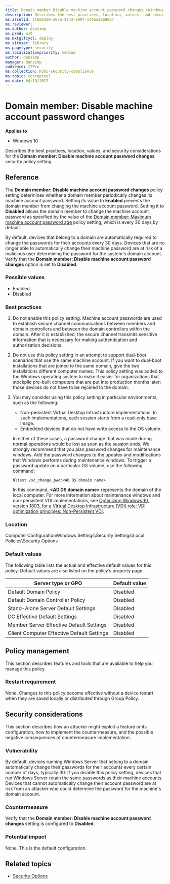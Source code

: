 ```yaml
---
title: Domain member Disable machine account password changes (Windows 10)
description: Describes the best practices, location, values, and security considerations for the Domain member Disable machine account password changes security policy setting.
ms.assetid: 1f660300-a07a-4243-a09f-140aa1ab8867
ms.reviewer: 
ms.author: dansimp
ms.prod: w10
ms.mktglfcycl: deploy
ms.sitesec: library
ms.pagetype: security
ms.localizationpriority: medium
author: dansimp
manager: dansimp
audience: ITPro
ms.collection: M365-security-compliance
ms.topic: conceptual
ms.date: 04/19/2017
---
```


# Domain member: Disable machine account password changes

**Applies to**
-   Windows 10

Describes the best practices, location, values, and security considerations for the **Domain member: Disable machine account password changes** security policy setting.

## Reference

The **Domain member: Disable machine account password changes** policy setting determines whether a domain member periodically changes its machine account password. Setting its value to **Enabled** prevents the domain member from changing the machine account password. Setting it to **Disabled** allows the domain member to change the machine account password as specified by the value of the [Domain member: Maximum machine account password age](domain-member-maximum-machine-account-password-age.md) policy setting, which is every 30 days by default.

By default, devices that belong to a domain are automatically required to change the passwords for their accounts every 30 days. Devices that are no longer able to automatically change their machine password are at risk of a malicious user determining the password for the system's domain account.
Verify that the **Domain member: Disable machine account password changes** option is set to **Disabled**.

### Possible values

-   Enabled
-   Disabled

### Best practices

1. Do not enable this policy setting. Machine account passwords are used to establish secure channel communications between members and domain controllers and between the domain controllers within the domain. After it is established, the secure channel transmits sensitive information that is necessary for making authentication and authorization decisions.
2. Do not use this policy setting in an attempt to support dual-boot scenarios that use the same machine account. If you want to dual-boot installations that are joined to the same domain, give the two installations different computer names. This policy setting was added to the Windows operating system to make it easier for organizations that stockpile pre-built computers that are put into production months later; those devices do not have to be rejoined to the domain.
3. You may consider using this policy setting in particular environments, such as the following:

     - Non-persistent Virtual Desktop Infrastructure implementations. In such implementations, each session starts from a read-only base image.
     - Embedded devices that do not have write access to the OS volume.  
  
    In either of these cases, a password change that was made during normal operations would be lost as soon as the session ends. We strongly recommend that you plan password changes for maintenance windows. Add the password changes to the updates and modifications that Windows performs during maintenance windows. To trigger a password update on a particular OS volume, use the following command:

     ```
     Nltest /sc_change_pwd:<AD DS domain name>
     ```

     In this command, **\<AD DS domain name\>** represents the domain of the local computer. For more information about maintenance windows and non-persistent VDI implementations, see [Optimizing Windows 10, version 1803, for a Virtual Desktop Infrastructure (VDI) role: VDI optimization principles: Non-Persistent VDI](/windows-server/remote/remote-desktop-services/rds-vdi-recommendations-1803#vdi-optimization-principles).

### Location

Computer Configuration\\Windows Settings\\Security Settings\\Local Policies\\Security Options

### Default values

The following table lists the actual and effective default values for this policy. Default values are also listed on the policy’s property page.

| Server type or GPO | Default value | 
| - | - |
| Default Domain Policy | Disabled | 
| Default Domain Controller Policy | Disabled| 
| Stand-Alone Server Default Settings | Disabled| 
| DC Effective Default Settings | Disabled| 
| Member Server Effective Default Settings | Disabled| 
| Client Computer Effective Default Settings | Disabled| 
 
## Policy management

This section describes features and tools that are available to help you manage this policy.

### Restart requirement

None. Changes to this policy become effective without a device restart when they are saved locally or distributed through Group Policy.

## Security considerations

This section describes how an attacker might exploit a feature or its configuration, how to implement the countermeasure, and the possible negative consequences of countermeasure implementation.

### Vulnerability

By default, devices running Windows Server that belong to a domain automatically change their passwords for their accounts every certain number of days, typically 30. If you disable this policy setting, devices that run Windows Server retain the same passwords as their machine accounts. Devices 
that cannot automatically change their account password are at risk from an attacker who could determine the password for the machine's domain account.

### Countermeasure

Verify that the **Domain member: Disable machine account password changes** setting is configured to **Disabled**.

### Potential impact

None. This is the default configuration.

## Related topics

- [Security Options](security-options.md)
